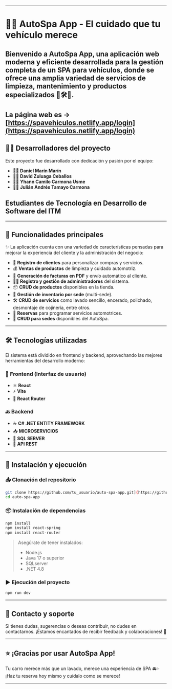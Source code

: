 
---

# 🚗✨ **AutoSpa App - El cuidado que tu vehículo merece**

Bienvenido a **AutoSpa App**, una aplicación web moderna y eficiente desarrollada para la gestión completa de un **SPA para vehículos**, donde se ofrece una amplia variedad de servicios de limpieza, mantenimiento y productos especializados 🧼🛠️🧽.
---
La página web es -> [https://spavehiculos.netlify.app/login](https://spavehiculos.netlify.app/login)
---

## 🧑‍💻 Desarrolladores del proyecto

Este proyecto fue desarrollado con dedicación y pasión por el equipo:

* 👨‍💻 **Daniel Marín Marín**
* 👨‍💻 **David Zuluaga Ceballos**
* 👨‍💻 **Yhann Camilo Carmona Usme**
* 👨‍💻 **Julián Andrés Tamayo Carmona**

## Estudiantes de Tecnología en Desarrollo de Software del ITM

---

## 🚙 Funcionalidades principales

✨ La aplicación cuenta con una variedad de características pensadas para mejorar la experiencia del cliente y la administración del negocio:

* 👤 **Registro de clientes** para personalizar compras y servicios.
* 💰 **Ventas de productos** de limpieza y cuidado automotriz.
* 🧾 **Generación de facturas en PDF** y envío automático al cliente.
* 👨‍💼 **Registro y gestión de administradores** del sistema.
* 📦 **CRUD de productos** disponibles en la tienda.
* 🏪 **Gestión de inventario por sede** (multi-sede).
* 🛠️ **CRUD de servicios** como lavado sencillo, encerado, polichado, desmontaje de cojinería, entre otros.
* 📆 **Reservas** para programar servicios automotrices.
* 🏢 **CRUD para sedes** disponibles del AutoSpa.

---

## 🛠️ Tecnologías utilizadas

El sistema está dividido en frontend y backend, aprovechando las mejores herramientas del desarrollo moderno:

### 🔮 Frontend (Interfaz de usuario)

* ⚛️ **React**
* ⚡ **Vite**
* 🚦 **React Router**

### 🔙 Backend

* ☕ **C# .NET ENTITY FRAMEWORK**
* 📥 **MICROSERVICIOS**
* 🐘 **SQL SERVER**
* 📩 **API REST**

---

## 🚀 Instalación y ejecución

### 📥 Clonación del repositorio

```bash
git clone https://github.com/tu_usuario/auto-spa-app.git](https://github.com/Dazzlm/SpaVehiculosFE.git
cd auto-spa-app
```

### 📦 Instalación de dependencias

```bash
npm install
npm install react-spring
npm install react-router
```

> Asegúrate de tener instalados:
>
> * Node.js
> * Java 17 o superior
> * SQLserver
> * .NET 4.8

### ▶️ Ejecución del proyecto

```bash
npm run dev
```
---

## 📧 Contacto y soporte

Si tienes dudas, sugerencias o deseas contribuir, no dudes en contactarnos. ¡Estamos encantados de recibir feedback y colaboraciones! 🙌

---

## ⭐ ¡Gracias por usar AutoSpa App!

Tu carro merece más que un lavado, merece una experiencia de SPA 🚘💦
¡Haz tu reserva hoy mismo y cuídalo como se merece!

---

